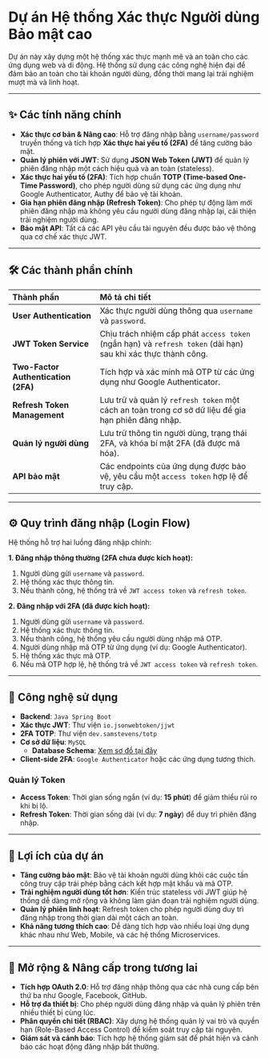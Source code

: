 # Dự án Hệ thống Xác thực Người dùng Bảo mật cao

Dự án này xây dựng một hệ thống xác thực mạnh mẽ và an toàn cho các ứng dụng web và di động. Hệ thống sử dụng các công nghệ hiện đại để đảm bảo an toàn cho tài khoản người dùng, đồng thời mang lại trải nghiệm mượt mà và linh hoạt.

---

## ✨ Các tính năng chính

- **Xác thực cơ bản & Nâng cao**: Hỗ trợ đăng nhập bằng `username/password` truyền thống và tích hợp **Xác thực hai yếu tố (2FA)** để tăng cường bảo mật.
- **Quản lý phiên với JWT**: Sử dụng **JSON Web Token (JWT)** để quản lý phiên đăng nhập một cách hiệu quả và an toàn (stateless).
- **Xác thực hai yếu tố (2FA)**: Tích hợp chuẩn **TOTP (Time-based One-Time Password)**, cho phép người dùng sử dụng các ứng dụng như Google Authenticator, Authy để bảo vệ tài khoản.
- **Gia hạn phiên đăng nhập (Refresh Token)**: Cho phép tự động làm mới phiên đăng nhập mà không yêu cầu người dùng đăng nhập lại, cải thiện trải nghiệm người dùng.
- **Bảo mật API**: Tất cả các API yêu cầu tài nguyên đều được bảo vệ thông qua cơ chế xác thực JWT.

---

## 🛠️ Các thành phần chính

| Thành phần                 | Mô tả chi tiết                                                                                                  |
| :------------------------- | :-------------------------------------------------------------------------------------------------------------- |
| **User Authentication** | Xác thực người dùng thông qua `username` và `password`.                                                         |
| **JWT Token Service** | Chịu trách nhiệm cấp phát `access token` (ngắn hạn) và `refresh token` (dài hạn) sau khi xác thực thành công. |
| **Two-Factor Authentication (2FA)** | Tích hợp và xác minh mã OTP từ các ứng dụng như Google Authenticator.                                        |
| **Refresh Token Management** | Lưu trữ và quản lý `refresh token` một cách an toàn trong cơ sở dữ liệu để gia hạn phiên đăng nhập.              |
| **Quản lý người dùng** | Lưu trữ thông tin người dùng, trạng thái 2FA, và khóa bí mật 2FA (đã được mã hóa).                               |
| **API bảo mật** | Các endpoints của ứng dụng được bảo vệ, yêu cầu một `access token` hợp lệ để truy cập.                            |

---

## ⚙️ Quy trình đăng nhập (Login Flow)

Hệ thống hỗ trợ hai luồng đăng nhập chính:

**1. Đăng nhập thông thường (2FA chưa được kích hoạt):**
1. Người dùng gửi `username` và `password`.
2. Hệ thống xác thực thông tin.
3. Nếu thành công, hệ thống trả về `JWT access token` và `refresh token`.

**2. Đăng nhập với 2FA (đã được kích hoạt):**
1. Người dùng gửi `username` và `password`.
2. Hệ thống xác thực thông tin.
3. Nếu thành công, hệ thống yêu cầu người dùng nhập mã OTP.
4. Người dùng nhập mã OTP từ ứng dụng (ví dụ: Google Authenticator).
5. Hệ thống xác thực mã OTP.
6. Nếu mã OTP hợp lệ, hệ thống trả về `JWT access token` và `refresh token`.

---

## 🚀 Công nghệ sử dụng

- **Backend**: `Java Spring Boot`
- **Xác thực JWT**: Thư viện `io.jsonwebtoken/jjwt`
- **2FA TOTP**: Thư viện `dev.samstevens/totp`
- **Cơ sở dữ liệu**: `MySQL`
  - **Database Schema**: [Xem sơ đồ tại đây](https://drawsql.app/teams/ad-87/diagrams/auth-service)
- **Client-side 2FA**: `Google Authenticator` hoặc các ứng dụng tương thích.

### Quản lý Token
- **Access Token**: Thời gian sống ngắn (ví dụ: **15 phút**) để giảm thiểu rủi ro khi bị lộ.
- **Refresh Token**: Thời gian sống dài (ví dụ: **7 ngày**) để duy trì phiên đăng nhập.

---

## 🌟 Lợi ích của dự án

- **Tăng cường bảo mật**: Bảo vệ tài khoản người dùng khỏi các cuộc tấn công truy cập trái phép bằng cách kết hợp mật khẩu và mã OTP.
- **Trải nghiệm người dùng tốt hơn**: Kiến trúc stateless với JWT giúp hệ thống dễ dàng mở rộng và không làm gián đoạn trải nghiệm người dùng.
- **Quản lý phiên linh hoạt**: Refresh token cho phép người dùng duy trì đăng nhập trong thời gian dài một cách an toàn.
- **Khả năng tương thích cao**: Dễ dàng tích hợp vào nhiều loại ứng dụng khác nhau như Web, Mobile, và các hệ thống Microservices.

---

## 🔮 Mở rộng & Nâng cấp trong tương lai

- **Tích hợp OAuth 2.0**: Hỗ trợ đăng nhập thông qua các nhà cung cấp bên thứ ba như Google, Facebook, GitHub.
- **Hỗ trợ đa thiết bị**: Cho phép người dùng đăng nhập và quản lý phiên trên nhiều thiết bị cùng lúc.
- **Phân quyền chi tiết (RBAC)**: Xây dựng hệ thống quản lý vai trò và quyền hạn (Role-Based Access Control) để kiểm soát truy cập tài nguyên.
- **Giám sát và cảnh báo**: Tích hợp hệ thống giám sát để phát hiện và cảnh báo các hoạt động đăng nhập bất thường.